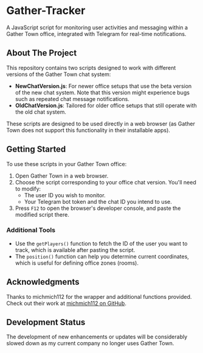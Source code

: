 # Gather-Tracker
A JavaScript script for monitoring user activities and messaging within a Gather Town office, integrated with Telegram for real-time notifications.

## About The Project

This repository contains two scripts designed to work with different versions of the Gather Town chat system:
- **NewChatVersion.js**: For newer office setups that use the beta version of the new chat system. Note that this version might experience bugs such as repeated chat message notifications.
- **OldChatVersion.js**: Tailored for older office setups that still operate with the old chat system.

These scripts are designed to be used directly in a web browser (as Gather Town does not support this functionality in their installable apps).

## Getting Started

To use these scripts in your Gather Town office:
1. Open Gather Town in a web browser.
2. Choose the script corresponding to your office chat version. You'll need to modify:
   - The user ID you wish to monitor.
   - Your Telegram bot token and the chat ID you intend to use.
3. Press `F12` to open the browser's developer console, and paste the modified script there.

### Additional Tools

- Use the `getPlayers()` function to fetch the ID of the user you want to track, which is available after pasting the script.
- The `position()` function can help you determine current coordinates, which is useful for defining office zones (rooms).

## Acknowledgments

Thanks to michmich112 for the wrapper and additional functions provided. Check out their work at [michmich112 on GitHub](https://github.com/michmich112/teleporter).

## Development Status

The development of new enhancements or updates will be considerably slowed down as my current company no longer uses Gather Town.
